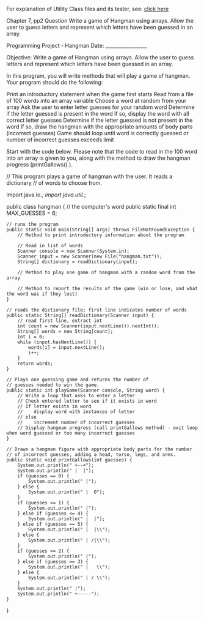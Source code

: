 For explanation of Utility Class files and its tester, see:  [click here](InstructorReadME.md)


Chapter 7, pp2  Question
Write a game of Hangman using arrays. Allow the user to guess letters and represent which letters have been guessed in an array.

Programming Project - Hangman						Date: _________________

Objective:  Write a game of Hangman using arrays. Allow the user to guess letters and represent which letters have been guessed in an array.

In this program, you will write methods that will play a game of hangman. Your program should do the following:

Print an introductory statement when the game first starts
Read from a file of 100 words into an array variable
Choose a word at random from your array
Ask the user to enter letter guesses for your random word
Determine if the letter guessed is present in the word
If so, display the word with all correct letter guesses
Determine if the letter guessed is not present in the word
If so, draw the hangman with the appropriate amounts of body parts (incorrect guesses)
Game should loop until word is correctly guessed or number of incorrect guesses exceeds limit

Start with the code below. Please note that the code to read in the 100 word into an array is given to you, along with the method to draw the hangman progress (printGallows() ).





// This program plays a game of hangman with the user.  It reads a dictionary
// of words to choose from.

import java.io.*;
import java.util.*;

public class hangman {
    // the computer's word
    public static final int MAX_GUESSES = 6;
    
    // runs the program
    public static void main(String[] args) throws FileNotFoundException {
        // Method to print introductory information about the program

    	// Read in list of words
        Scanner console = new Scanner(System.in);
        Scanner input = new Scanner(new File("hangman.txt"));
        String[] dictionary = readDictionary(input);
        
        // Method to play one game of hangman with a random word from the array
        
        // Method to report the results of the game (win or lose, and what the word was if they lost)
    }

    // reads the dictionary file; first line indicates number of words
    public static String[] readDictionary(Scanner input) {
        // read first line, extract int
        int count = new Scanner(input.nextLine()).nextInt();
        String[] words = new String[count];
        int i = 0;
        while (input.hasNextLine()) {
            words[i] = input.nextLine();
            i++;
        }
        return words;
    }
    
    // Plays one guessing game and returns the number of
    // guesses needed to win the game.
    public static int playGame(Scanner console, String word) {
    	// Write a loop that asks to enter a letter
    	// Check entered letter to see if it exists in word
    	// If letter exists in word
    	//    display word with instances of letter
    	// else
    	//    increment number of incorrect guesses
    	// Display hangman progress (call printGallows method) - exit loop when word guessed or too many incorrect guesses
    }
    
    // Draws a hangman figure with appropriate body parts for the number
    // of incorrect guesses, adding a head, torso, legs, and arms.
    public static void printGallows(int guesses) {
        System.out.println(" +--+");
        System.out.println(" |  |");
        if (guesses == 0) {
            System.out.println(" |");
        } else {
            System.out.println(" |  O");
        }
        if (guesses <= 1) {
            System.out.println(" |");
        } else if (guesses <= 4) {
            System.out.println(" |  |");
        } else if (guesses == 5) {
            System.out.println(" |  |\\");
        } else {
            System.out.println(" | /|\\");
        }
        if (guesses <= 2) {
            System.out.println(" |");
        } else if (guesses == 3) {
            System.out.println(" |   \\");
        } else {
            System.out.println(" | / \\");
        }
        System.out.println(" |");
        System.out.println(" +-----");
    }

    
}

